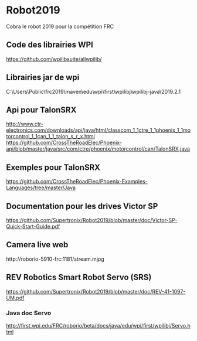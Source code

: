 # Robot2019
Cobra le robot 2019 pour la compétition FRC

## Code des librairies WPI
https://github.com/wpilibsuite/allwpilib/

## Librairies jar de wpi
C:\Users\Public\frc2019\maven\edu\wpi\first\wpilibj\wpilibj-java\2019.2.1

## Api pour TalonSRX
http://www.ctr-electronics.com/downloads/api/java/html/classcom_1_1ctre_1_1phoenix_1_1motorcontrol_1_1can_1_1_talon_s_r_x.html
https://github.com/CrossTheRoadElec/Phoenix-api/blob/master/java/src/com/ctre/phoenix/motorcontrol/can/TalonSRX.java

## Exemples pour TalonSRX
https://github.com/CrossTheRoadElec/Phoenix-Examples-Languages/tree/master/Java 

## Documentation pour les drives Victor SP
https://github.com/Supertronix/Robot2019/blob/master/doc/Victor-SP-Quick-Start-Guide.pdf

## Camera live web
http://roborio-5910-frc:1181/stream.mjpg

## REV Robotics Smart Robot Servo (SRS) 
https://github.com/Supertronix/Robot2019/blob/master/doc/REV-41-1097-UM.pdf

### Java doc Servo
http://first.wpi.edu/FRC/roborio/beta/docs/java/edu/wpi/first/wpilibj/Servo.html

